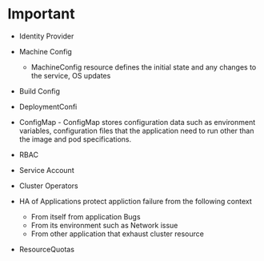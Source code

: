 # Important

- Identity Provider
- Machine Config
    - MachineConfig resource defines the initial state and any changes to the service, OS updates 
- Build Config
- DeploymentConfi
- ConfigMap
      - ConfigMap stores configuration data such as environment variables, configuration files that the application need to run other than the image and pod specifications.
- RBAC
- Service Account
- Cluster Operators
- HA of Applications protect appliction failure from the following context
    - From itself from application Bugs
    - From its environment such as Network issue
    - From other application that exhaust cluster resource

- ResourceQuotas

